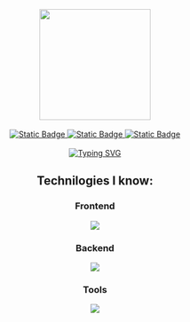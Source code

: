 
<div id="header" align="center">
  
  <img src="https://media.giphy.com/media/p4NLw3I4U0idi/giphy.gif" width="200"/>
  
  <div align="center">
  </br>
    <a href="https://www.linkedin.com/in/danylo-osadchenko/" target="_blank">
      <img alt="Static Badge" src="https://img.shields.io/badge/linkedin-%230A66C2?style=for-the-badge&logo=linkedin&logoColor=white&link=https%3A%2F%2Fwww.linkedin.com%2Fin%2Fdanylo-osadchenko%2F">
    </a>
     <a href="https://drive.google.com/file/d/1Ay8rmK4bkRi8A4cz6q4k6KTlYwEHec8C/view?usp=sharing" target="_blank">
     <img alt="Static Badge" src="https://img.shields.io/badge/my%20resume-%234285F4?style=for-the-badge&logo=google-drive&logoColor=white&link=https%3A%2F%2Fdrive.google.com%2Ffile%2Fd%2F1Ay8rmK4bkRi8A4cz6q4k6KTlYwEHec8C%2Fview%3Fusp%3Dsharing">
    </a>
     <a href="https://wa.me/48792958508" target="_blank">
      <img alt="Static Badge" src="https://img.shields.io/badge/Write%20me%20here-%23%2325D366?style=for-the-badge&logo=whatsapp&logoColor=white&link=https%3A%2F%2Fwa.me%2F48792958508">
    </a>
  </div>
  </br>
  <a href="https://git.io/typing-svg"><img src="https://readme-typing-svg.demolab.com?font=Fira+Code&weight=600&size=30&pause=1000&color=000000&center=true&vCenter=true&width=435&lines=Hi!+I+am+Daniel" alt="Typing SVG" /></a>

  <div align="center">
    <h2>Technilogies I know:</h2>
    <h3>Frontend</h3>
    <p align="center">
  <a href="https://skillicons.dev">
    <img src="https://skillicons.dev/icons?i=html,css,sass,js,ts,react,redux,webpack,nextjs,mui,styledcomponents" />
  </a>
      <h3>Backend</h3>
    <p align="center">
    <img src="https://skillicons.dev/icons?i=nodejs,express,mongodb" />
      <h3>Tools</h3>
    <p align="center">
    <img src="https://skillicons.dev/icons?i=vscode,git,github,figma,vite,vercel,netlify,postman" />
</p>
  </div>
</div>



